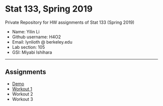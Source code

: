 # Stat 133, Spring 2019

Private Repository for HW assignments of Stat 133 (Spring 2019)

- Name: Yilin Li
- Github username: H4O2
- Email: lynlioth @ berkeley.edu
- Lab section: 105
- GSI: Miyabi Ishihara

-----

## Assignments

- [Demo](demo)
- [Workout 1](workout1)
- Workout 2
- Workout 3


